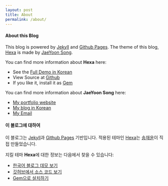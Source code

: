 ```yaml
---
layout: post
title: About
permalink: /about/
---
```


#### About this Blog

This blog is powered by [Jekyll](https://jekyllrb.com/) and [Github Pages](https://github.com/jyoonsong/).
The theme of this blog, [Hexa](https://pages.github.com/) is made by [JaeYoon Song](http://jaeyoon.io).

You can find more information about **Hexa** here:
- See the [Full Demo in Korean](http://blog.jaeyoon.io)
- View Source at [Github](https://github.com/jyoonsong/hexa/)
- If you like it, install it as [Gem]()

You can find more information about **JaeYoon Song** here:
- [My portfolio website](http://jaeyoon.io)
- [My blog in Korean](http://blog.jaeyoon.io)
- <a href="mailto:song@jaeyoon.io">My Email</a>

#### 이 블로그에 대하여

이 블로그는 [Jekyll](https://jekyllrb.com/)과 [Github Pages](https://github.com/jyoonsong/) 기반입니다. 적용된 테마인 [Hexa](https://pages.github.com/)는 [송재윤](http://jaeyoon.io)이 직접 만들었습니다.

지킬 테마 **Hexa**에 대한 정보는 다음에서 찾을 수 있습니다:
- [한국어 블로그 데모 보기](http://blog.jaeyoon.io)
- [깃허브에서 소스 코드 보기](https://github.com/jyoonsong/hexa/)
- [Gem으로 설치하기]()